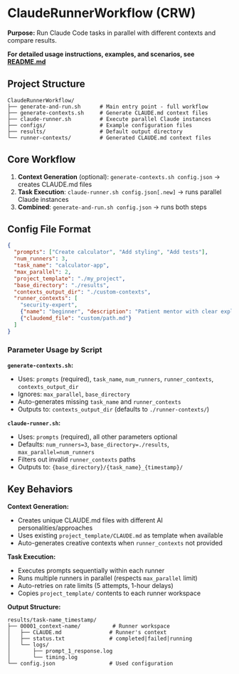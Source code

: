 # ClaudeRunnerWorkflow (CRW)

**Purpose:** Run Claude Code tasks in parallel with different contexts and compare results.

**For detailed usage instructions, examples, and scenarios, see [README.md](README.md)**

## Project Structure

```
ClaudeRunnerWorkflow/
├── generate-and-run.sh      # Main entry point - full workflow
├── generate-contexts.sh     # Generate CLAUDE.md context files  
├── claude-runner.sh         # Execute parallel Claude instances
├── configs/                 # Example configuration files
├── results/                 # Default output directory
└── runner-contexts/         # Generated CLAUDE.md context files
```

## Core Workflow

1. **Context Generation** (optional): `generate-contexts.sh config.json` → creates CLAUDE.md files
2. **Task Execution**: `claude-runner.sh config.json[.new]` → runs parallel Claude instances
3. **Combined**: `generate-and-run.sh config.json` → runs both steps

## Config File Format

```json
{
  "prompts": ["Create calculator", "Add styling", "Add tests"],
  "num_runners": 3,
  "task_name": "calculator-app",
  "max_parallel": 2,
  "project_template": "./my_project",
  "base_directory": "./results", 
  "contexts_output_dir": "./custom-contexts",
  "runner_contexts": [
    "security-expert",
    {"name": "beginner", "description": "Patient mentor with clear explanations"},
    {"claudemd_file": "custom/path.md"}
  ]
}
```

### Parameter Usage by Script

**`generate-contexts.sh`:**
- Uses: `prompts` (required), `task_name`, `num_runners`, `runner_contexts`, `contexts_output_dir`
- Ignores: `max_parallel`, `base_directory`
- Auto-generates missing `task_name` and `runner_contexts`
- Outputs to: `contexts_output_dir` (defaults to `./runner-contexts/`)

**`claude-runner.sh`:**
- Uses: `prompts` (required), all other parameters optional
- Defaults: `num_runners=3`, `base_directory=./results`, `max_parallel=num_runners`
- Filters out invalid `runner_contexts` paths
- Outputs to: `{base_directory}/{task_name}_{timestamp}/`

## Key Behaviors

**Context Generation:**
- Creates unique CLAUDE.md files with different AI personalities/approaches
- Uses existing `project_template/CLAUDE.md` as template when available
- Auto-generates creative contexts when `runner_contexts` not provided

**Task Execution:**
- Executes prompts sequentially within each runner
- Runs multiple runners in parallel (respects `max_parallel` limit)
- Auto-retries on rate limits (5 attempts, 1-hour delays)
- Copies `project_template/` contents to each runner workspace

**Output Structure:**
```
results/task-name_timestamp/
├── 00001_context-name/          # Runner workspace
│   ├── CLAUDE.md               # Runner's context
│   ├── status.txt              # completed|failed|running
│   └── logs/
│       ├── prompt_1_response.log
│       └── timing.log
└── config.json                 # Used configuration
```